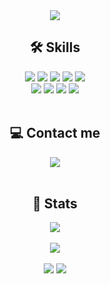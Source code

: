 <div align="center">

  <!-- Header -->
  <img src="https://capsule-render.vercel.app/api?type=waving&color=ffc0cb&height=240&text=Soyeon's%20GitHub&animation=twinkling&fontColor=ffffff&fontSize=40"/>

  <!-- Tech Stacks Section -->
  <h2>🛠️ Skills</h2>
  <div style="margin: 0 auto; text-align: center;">
    <img src="https://img.shields.io/badge/C-A8B9CC?style=for-the-badge&logo=C&logoColor=white">
    <img src="https://img.shields.io/badge/C++-00599C?style=for-the-badge&logo=C%2B%2B&logoColor=white">
    <img src="https://img.shields.io/badge/Java-007396?style=for-the-badge&logo=Java&logoColor=white">
    <img src="https://img.shields.io/badge/Python-3776AB?style=for-the-badge&logo=Python&logoColor=white">
    <img src="https://img.shields.io/badge/MySQL-4479A1?style=for-the-badge&logo=MySQL&logoColor=white">
    <br/>
    <img src="https://img.shields.io/badge/Spring-6DB33F?style=for-the-badge&logo=Spring&logoColor=white">
    <img src="https://img.shields.io/badge/Spring Boot-6DB33F?style=for-the-badge&logo=Spring Boot&logoColor=white">
    <img src="https://img.shields.io/badge/Github-181717?style=for-the-badge&logo=Github&logoColor=white">
    <img src="https://img.shields.io/badge/Git-F05032?style=for-the-badge&logo=Git&logoColor=white">
  </div>
  <br/>

  <!-- Contact Section -->
  <h2>💻 Contact me</h2>
  <a href="mailto:soyeon0966@gmail.com">
    <img src="https://img.shields.io/badge/Gmail-EA4335?style=for-the-badge&logo=Gmail&logoColor=white"/>
  </a>
  <br/><br/>

  <!-- Stats Section -->
  <h2>🏅 Stats</h2>
  <img src="https://github-readme-stats.vercel.app/api/top-langs/?username=soyeon1806&layout=compact&theme=dark"/>
  <br/>
  <br/>
  <a href="https://solved.ac/ksy1118s/">
    <img src="http://mazassumnida.wtf/api/v2/generate_badge?boj=ksy1118s"/>
  </a>
  <br/>
  <br/>
  <img src="https://github-readme-stats.vercel.app/api?username=soyeon1806&show_icons=true&theme=radical"/>
  
  <!-- Footer -->
  <img src="https://capsule-render.vercel.app/api?type=waving&color=ffc0cb&height=120&animation=fadeIn&section=footer"/>
</div>
